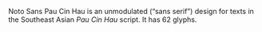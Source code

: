 Noto Sans Pau Cin Hau is an unmodulated (“sans serif”) design for texts in the Southeast Asian _Pau Cin Hau_ script. It has 62 glyphs.